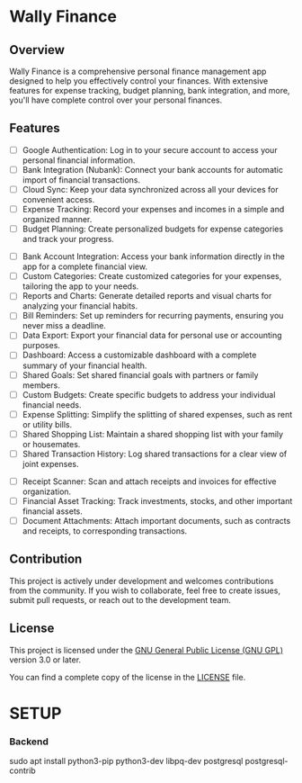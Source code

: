 # Wally Finance

## Overview
Wally Finance is a comprehensive personal finance management app designed to help you effectively control your finances. With extensive features for expense tracking, budget planning, bank integration, and more, you'll have complete control over your personal finances.

## Features

- [ ] Google Authentication: Log in to your secure account to access your personal financial information.
- [ ] Bank Integration (Nubank): Connect your bank accounts for automatic import of financial transactions.
- [ ] Cloud Sync: Keep your data synchronized across all your devices for convenient access.
- [ ] Expense Tracking: Record your expenses and incomes in a simple and organized manner.
- [ ] Budget Planning: Create personalized budgets for expense categories and track your progress.
<!--Limite de gastos por categoria, considerando entradas mensais e perfil do usuário
Divisão de valores, quando for um casal ou família, o que delimita os gastos de cada usuário
 --> 
- [ ] Bank Account Integration: Access your bank information directly in the app for a complete financial view.
- [ ] Custom Categories: Create customized categories for your expenses, tailoring the app to your needs.
- [ ] Reports and Charts: Generate detailed reports and visual charts for analyzing your financial habits.
- [ ] Bill Reminders: Set up reminders for recurring payments, ensuring you never miss a deadline.
- [ ] Data Export: Export your financial data for personal use or accounting purposes.
- [ ] Dashboard: Access a customizable dashboard with a complete summary of your financial health.
- [ ] Shared Goals: Set shared financial goals with partners or family members.
- [ ] Custom Budgets: Create specific budgets to address your individual financial needs.
- [ ] Expense Splitting: Simplify the splitting of shared expenses, such as rent or utility bills.
- [ ] Shared Shopping List: Maintain a shared shopping list with your family or housemates.
- [ ] Shared Transaction History: Log shared transactions for a clear view of joint expenses.
<!-- Permitir que consiga mudar o dono da transação (independente de quem é o cartão)
O dono da transação não é o dono da despesa -->
- [ ] Receipt Scanner: Scan and attach receipts and invoices for effective organization.
- [ ] Financial Asset Tracking: Track investments, stocks, and other important financial assets.
- [ ] Document Attachments: Attach important documents, such as contracts and receipts, to corresponding transactions.

## Contribution
This project is actively under development and welcomes contributions from the community. If you wish to collaborate, feel free to create issues, submit pull requests, or reach out to the development team.

## License
This project is licensed under the [GNU General Public License (GNU GPL)](https://www.gnu.org/licenses/gpl-3.0.html) version 3.0 or later.

You can find a complete copy of the license in the [LICENSE](LICENSE) file.


# SETUP

### Backend
sudo apt install python3-pip python3-dev libpq-dev postgresql postgresql-contrib

